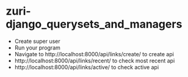 # zuri-django_querysets_and_managers
- Create super user
- Run your program
- Navigate to http://localhost:8000/api/links/create/ to create api
- http://localhost:8000/api/links/recent/ to check most recent api
- http://localhost:8000/api/links/active/ to check active api